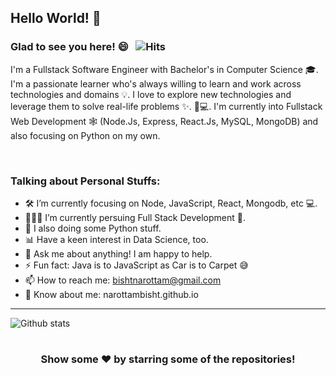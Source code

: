 ## Hello World! 🕺


### Glad to see you here! 😄 &nbsp; ![Hits](https://hitcounter.pythonanywhere.com/count/tag.svg?url=https%3A%2F%2Fgithub.com%2Fnarottambisht%2Fhit-counter)

I'm a Fullstack Software Engineer with Bachelor's in Computer Science 🎓. I'm a passionate learner who's always willing to learn and work across technologies and domains 💡. I love to explore new technologies and leverage them to solve real-life problems ✨. 🏻‍💻. I'm currently into Fullstack Web Development 🕸️ (Node.Js, Express, React.Js, MySQL, MongoDB) and also focusing on Python on my own.

<br />

### Talking about Personal Stuffs:

- 🛠 I’m currently focusing on Node, JavaScript, React, Mongodb, etc 💻.
- 👨🏻‍💻 I’m currently persuing Full Stack Development 🚀.
- 🎨 I also doing some Python stuff.
- 📊 Have a keen interest in Data Science, too.
- 💬 Ask me about anything! I am happy to help.
- ⚡ Fun fact: Java is to JavaScript as Car is to Carpet 😅
- 📫 How to reach me: bishtnarottam@gmail.com
- 🔭 Know about me: narottambisht.github.io

---

![Github stats](https://github-readme-stats.vercel.app/api?username=narottambisht&show_icons=true&hide_border=true)

#

<div align="center">

### Show some ❤️ by starring some of the repositories!

</div>



<!--
**narottambisht/narottambisht** is a ✨ _special_ ✨ repository because its `README.md` (this file) appears on your GitHub profile.

Here are some ideas to get you started:

- 🔭 I’m currently working on ...
- 🌱 I’m currently learning ...
- 👯 I’m looking to collaborate on ...
- 🤔 I’m looking for help with ... 
- 💬 Ask me about ...
- 📫 How to reach me: ...
- 😄 Pronouns: ...
- ⚡ Fun fact: ...
-->
